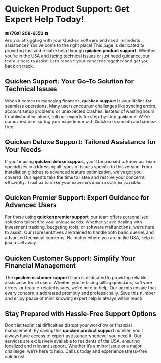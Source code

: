 # Quicken Product Support: Get Expert Help Today!

**☎️ ‪(769) 208-6650‬ ☎️**  
Are you struggling with your Quicken software and need immediate assistance? You’ve come to the right place! This page is dedicated to providing fast and reliable help through **quicken product support**. Whether you’re in the USA and facing technical issues or just need guidance, our team is here to assist. Let’s resolve your concerns together and get you back on track.

## Quicken Support: Your Go-To Solution for Technical Issues  
When it comes to managing finances, **quicken support** is your lifeline for seamless operations. Many users encounter challenges like syncing errors, account setup problems, or unexpected crashes. Instead of wasting hours troubleshooting alone, call our experts for step-by-step guidance. We’re committed to ensuring your experience with Quicken is smooth and stress-free.

## Quicken Deluxe Support: Tailored Assistance for Your Needs  
If you’re using **quicken deluxe support**, you’ll be pleased to know our team specializes in addressing all types of issues specific to this version. From installation glitches to advanced feature optimization, we’ve got you covered. Our agents take the time to listen and resolve your concerns efficiently. Trust us to make your experience as smooth as possible.

## Quicken Premier Support: Expert Guidance for Advanced Users  
For those using **quicken premier support**, our team offers personalized solutions tailored to your unique needs. Whether you’re dealing with investment tracking, budgeting tools, or software malfunctions, we’re here to assist. Our representatives are trained to handle both basic queries and advanced technical concerns. No matter where you are in the USA, help is just a call away.

## Quicken Customer Support: Simplify Your Financial Management  
The **quicken customer support** team is dedicated to providing reliable assistance for all users. Whether you’re facing billing questions, software errors, or feature-related issues, we’re here to help. Our agents ensure that every concern is addressed promptly and professionally. Save this number and enjoy peace of mind knowing expert help is always within reach.

## Stay Prepared with Hassle-Free Support Options  
Don’t let technical difficulties disrupt your workflow or financial management. By saving this **quicken product support** number, you’ll always have access to expert assistance whenever you need it. Our services are exclusively available to residents of the USA, ensuring localized and relevant support. Whether it’s a minor issue or a major challenge, we’re here to help. Call us today and experience stress-free solutions!
